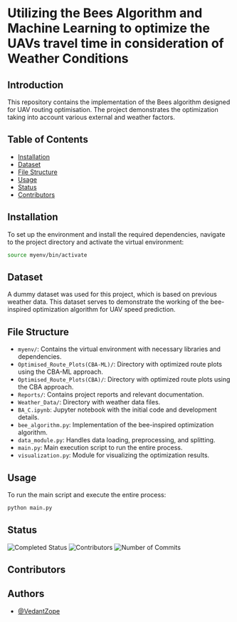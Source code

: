 
# Utilizing the Bees Algorithm and Machine Learning to optimize the UAVs travel time in consideration of Weather Conditions

## Introduction

This repository contains the implementation of the Bees algorithm designed for UAV routing optimisation. The project demonstrates the optimization taking into account various external and weather factors.

## Table of Contents

- [Installation](#installation)
- [Dataset](#dataset)
- [File Structure](#file-structure)
- [Usage](#usage)
- [Status](#status)
- [Contributors](#contributors)

## Installation

To set up the environment and install the required dependencies, navigate to the project directory and activate the virtual environment:

```bash
source myenv/bin/activate
```

## Dataset

A dummy dataset was used for this project, which is based on previous weather data. This dataset serves to demonstrate the working of the bee-inspired optimization algorithm for UAV speed prediction.

## File Structure

- `myenv/`: Contains the virtual environment with necessary libraries and dependencies.
- `Optimised_Route_Plots(CBA-ML)/`: Directory with optimized route plots using the CBA-ML approach.
- `Optimised_Route_Plots(CBA)/`: Directory with optimized route plots using the CBA approach.
- `Reports/`: Contains project reports and relevant documentation.
- `Weather_Data/`: Directory with weather data files.
- `BA_C.ipynb`: Jupyter notebook with the initial code and development details.
- `bee_algorithm.py`: Implementation of the bee-inspired optimization algorithm.
- `data_module.py`: Handles data loading, preprocessing, and splitting.
- `main.py`: Main execution script to run the entire process.
- `visualization.py`: Module for visualizing the optimization results.

## Usage

To run the main script and execute the entire process:

```bash
python main.py
```

## Status

![Completed Status](https://img.shields.io/badge/status-completed-brightgreen.svg)
![Contributors](https://img.shields.io/github/contributors/vedantzope/UAV-Weather-Optimized-Routing.svg)
![Number of Commits](https://img.shields.io/github/commit-activity/y/vedantzope/UAV-Weather-Optimized-Routing.svg)

## Contributors

## Authors

- [@VedantZope](https://www.github.com/VedantZope)

